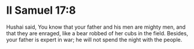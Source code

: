 # II Samuel 17:8

Hushai said, You know that your father and his men are mighty men, and that they are enraged, like a bear robbed of her cubs in the field. Besides, your father is expert in war; he will not spend the night with the people.
